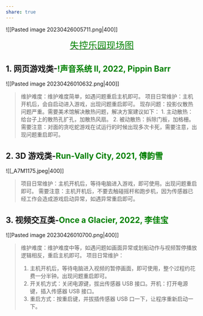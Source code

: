 ```yaml
---
share: true
---
```



![[Pasted image 20230426005711.png|400]]

<center><a href="https://www.xxpie.com/m/album?id=643f816b188a15f335f4cf07&source=SHARE_LINK&r=8243"><font color=#008000 size=5>失控乐园现场图</font></a></center>

## 1. 网页游戏类-<font color=#008000>!声音系统 II, 2022, Pippin Barr</font>

![[Pasted image 20230426010632.png|400]]

> 维护难度：维护难度简单，如遇问题重启主机即可。
> 项目日常维护：主机开机后，会自启动进入游戏，出现问题重启即可。
> 现存问题：投影仪散热问题严重。需要美术馆解决散热问题，解决方案建议如下：
> 		1. 主动散热：给台子上的散热孔扩孔，加散热风扇。
> 		2. 被动散热：拆除门板，加格栅。
> 需要注意：对面的贪吃蛇游戏在试运行的时候出现多次卡死，需要注意，出现问题重启即可。


## 2. 3D 游戏类-<font color=#008000>Run-Vally City, 2021, 傅韵雪</font>

![[_A7M1175.jpeg|400]]

> 项目日常维护：主机开机后，等待电脑进入游戏，即可使用。出现问题重启即可。
> 需要注意：主机开机后，不要去触碰摇杆和跑步机，因为传感器已经工作会造成游戏启动异常，如遇异常重启即可。


## 3. 视频交互类-<font color=#008000>Once a Glacier, 2022, 李佳宝</font>

![[Pasted image 20230426010700.png|400]]


> 维护难度：维护难度中等，如遇问题如画面异常或划船动作与视频暂停播放逻辑相反，重启主机即可。
> 项目日常维护：
> 	1. 主机开机后，等待电脑进入视频的暂停画面，即可使用，整个过程约花费一分半钟。出现问题重启即可。
> 	2. 开关机方式：关闭电源键，拔出传感器 USB 接口。开机：打开电源键，插入传感器 USB 接口。
> 	3. 重启方式：按重启键，并拔插传感器 USB 口一下，让程序重新启动一下。














